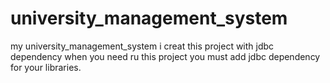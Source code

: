# university_management_system
my university_management_system
i creat this project with jdbc dependency when you need ru  this project you must add jdbc dependency for your libraries.
